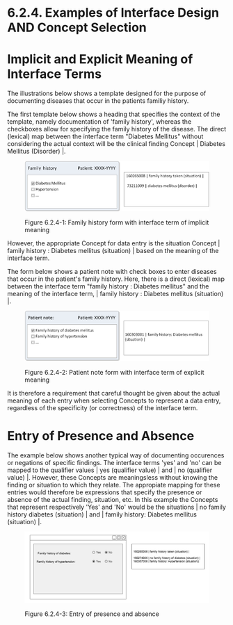 # 6.2.4. Examples of Interface Design AND Concept Selection

# Implicit and Explicit Meaning of Interface Terms

The illustrations below shows a template designed for the purpose of documenting diseases that occur in the patients familiy history. 

The first template below shows a heading that specifies the context of the template, namely documentation of 'family history', whereas the checkboxes allow for specifying the family history of the disease. The direct (lexical) map between the interface term "Diabetes Mellitus" without considering the actual context will be the clinical finding Concept | Diabetes Mellitus (Disorder) |.

<figure><img src="../../images/33490689.png" alt="" title=""><figcaption><p>Figure 6.2.4-1: Family history form with interface term of implicit meaning</p></figcaption></figure>

However, the appropriate Concept for data entry is the situation Concept | family history : Diabetes mellitus (situation) | based on the meaning of the interface term. 

The form below shows a patient note with check boxes to enter diseases that occur in the patient's family history. Here, there is a direct (lexical) map between the interface term "family history : Diabetes mellitus" and the meaning of the interface term, | family history : Diabetes mellitus (situation) |.

<figure><img src="../../images/33490690.png" alt="" title=""><figcaption><p>Figure 6.2.4-2: Patient note form with interface term of explicit meaning</p></figcaption></figure>

It is therefore a requirement that careful thought be given about the actual meaning of each entry when selecting Concepts to represent a data entry, regardless of the specificity (or correctness) of the interface term. 

# Entry of Presence and Absence

The example below shows another typical way of documenting occurences or negations of specific findings. The interface terms 'yes' and 'no' can be mapped to the qualifier values | yes (qualifier value) | and | no (qualifier value) |. However, these Concepts are meaningsless without knowing the finding or situation to which they relate. The appropiate mapping for these entries would therefore be expressions that specify the presence or absence of the actual finding, situation, etc. In this example the Concepts that represent respectively 'Yes' and 'No' would be the situations | no family history diabetes (situation) | and | family history: Diabetes mellitus (situation) |.

<figure><img src="../../images/57803450.png" alt="" title=""><figcaption><p>Figure 6.2.4-3: Entry of presence and absence</p></figcaption></figure>

